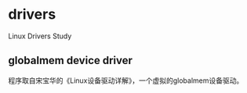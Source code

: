 # drivers
Linux Drivers Study


## globalmem device driver
程序取自宋宝华的《Linux设备驱动详解》，一个虚拟的globalmem设备驱动。
